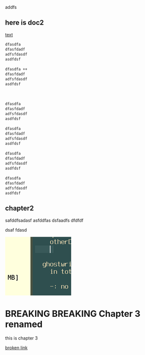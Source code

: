 addfs

## here is doc2

[text](qux)

    dfasdfa
    dfasfdadf
    adfsfdasdf
    asdfdsf

    dfasdfa ++
    dfasfdadf
    adfsfdasdf
    asdfdsf



    dfasdfa
    dfasfdadf
    adfsfdasdf
    asdfdsf

    dfasdfa
    dfasfdadf
    adfsfdasdf
    asdfdsf

    dfasdfa
    dfasfdadf
    adfsfdasdf
    asdfdsf

    dfasdfa
    dfasfdadf
    adfsfdasdf
    asdfdsf

## chapter2

safddfsadasf
asfddfas
dsfaadfs dfdfdf

[](fdffd)

dsaf
fdasd

![aa](./myimage.png)

# BREAKING BREAKING Chapter 3 renamed

this is chapter 3

[](./doc3.md)

[](./doc2.md#chapter2)

[broken link](brokenlinkmd#chapter2)
